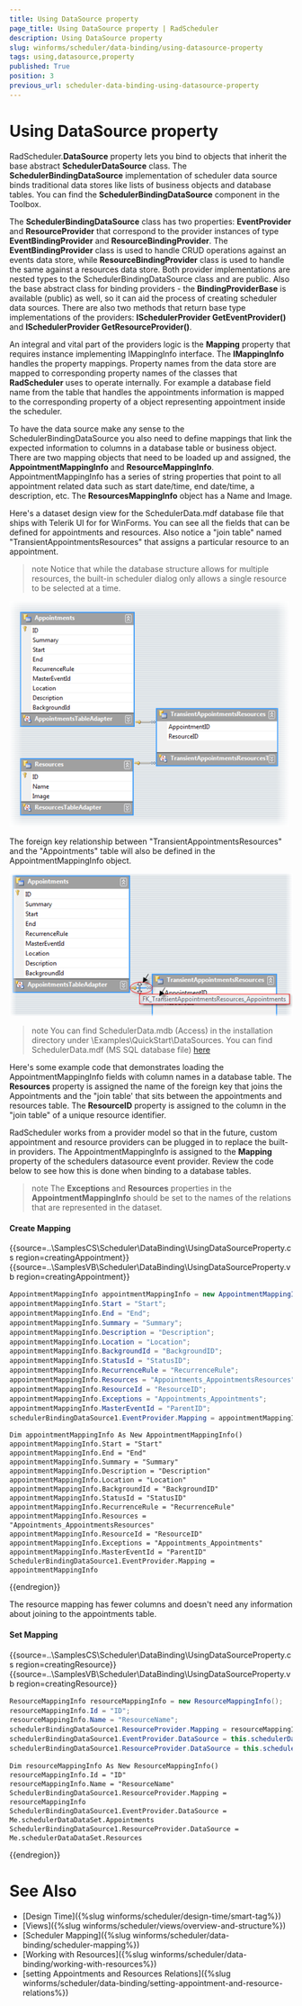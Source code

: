 ```yaml
---
title: Using DataSource property
page_title: Using DataSource property | RadScheduler
description: Using DataSource property
slug: winforms/scheduler/data-binding/using-datasource-property
tags: using,datasource,property
published: True
position: 3
previous_url: scheduler-data-binding-using-datasource-property
---
```


# Using DataSource property

RadScheduler.__DataSource__ property lets you bind to objects that inherit the base abstract __SchedulerDataSource__ class. The __SchedulerBindingDataSource__ implementation of scheduler data source binds traditional data stores like lists of business objects and database tables. You can find the __SchedulerBindingDataSource__ component in the Toolbox.        

The __SchedulerBindingDataSource__ class has two properties: __EventProvider__ and __ResourceProvider__ that correspond to the provider instances of type __EventBindingProvider__ and __ResourceBindingProvider__. The __EventBindingProvider__ class is used to handle CRUD operations against an events data store, while __ResourceBindingProvider__ class is used to handle the same against a resources data store. Both provider implementations are nested types to the SchedulerBindingDataSource class and are public. Also the base abstract class for binding providers - the __BindingProviderBase<T>__ is available (public) as well, so it can aid the process of creating scheduler data sources. There are also two methods that return base type implementations of the providers: __ISchedulerProvider<IEvent> GetEventProvider()__ and __ISchedulerProvider<IResource> GetResourceProvider()__.

An integral and vital part of the providers logic is the __Mapping__ property that requires instance implementing IMappingInfo interface. The __IMappingInfo__ handles the property mappings. Property names from the data store are mapped to corresponding property names of the classes that __RadScheduler__ uses to operate internally. For example a database field name from the table that handles the appointments information is mapped to the corresponding property of a object representing appointment inside the scheduler.        

To have the data source make any sense to the SchedulerBindingDataSource you also need to define mappings that link the expected information to columns in a database table or business object. There are two mapping objects that need to be loaded up and assigned, the __AppointmentMappingInfo__ and __ResourceMappingInfo__. AppointmentMappingInfo has a series of string properties that point to all appointment related data such as start date/time, end date/time, a description, etc. The __ResourcesMappingInfo__ object has a Name and Image.        

Here's a dataset design view for the SchedulerData.mdf database file that ships with Telerik UI for for WinForms. You can see all the fields that can be defined for appointments and resources. Also notice a "join table" named "TransientAppointmentsResources" that assigns a particular resource to an appointment.

>note Notice that while the database structure allows for multiple resources, the built-in scheduler dialog only allows a single resource to be selected at a time.

![scheduler-data-binding-using-datasource-property 001](images/scheduler-data-binding-using-datasource-property001.png)

The foreign key relationship between "TransientAppointmentsResources" and the "Appointments" table will also be defined in the AppointmentMappingInfo object.

![scheduler-data-binding-using-datasource-property 002](images/scheduler-data-binding-using-datasource-property002.png)

>note You can find SchedulerData.mdb (Access) in the installation directory under \Examples\QuickStart\DataSources. You can find SchedulerData.mdf (MS SQL database file) [here](http://www.telerik.com/docs/default-source/ui-for-winforms/schedulerdatasql.zip)
>

Here's some example code that demonstrates loading the AppointmentMappingInfo fields with column names in a database table. The __Resources__ property is assigned the name of the foreign key that joins the Appointments and the "join table' that sits between the appointments and resources table. The __ResourceID__ property is assigned to the column in the "join table" of a unique resource identifier.

RadScheduler works from a provider model so that in the future, custom appointment and resource providers can be plugged in to replace the built-in providers. The AppointmentMappingInfo is assigned to the __Mapping__ property of the schedulers datasource event provider. Review the code below to see how this is done when binding to a database tables.

>note The __Exceptions__ and __Resources__ properties in the __AppointmentMappingInfo__ should be set to the names of the relations that are represented in the dataset.
>

#### Create Mapping

{{source=..\SamplesCS\Scheduler\DataBinding\UsingDataSourceProperty.cs region=creatingAppointment}} 
{{source=..\SamplesVB\Scheduler\DataBinding\UsingDataSourceProperty.vb region=creatingAppointment}} 

````C#
AppointmentMappingInfo appointmentMappingInfo = new AppointmentMappingInfo();
appointmentMappingInfo.Start = "Start";
appointmentMappingInfo.End = "End";
appointmentMappingInfo.Summary = "Summary";
appointmentMappingInfo.Description = "Description";
appointmentMappingInfo.Location = "Location";
appointmentMappingInfo.BackgroundId = "BackgroundID";
appointmentMappingInfo.StatusId = "StatusID";
appointmentMappingInfo.RecurrenceRule = "RecurrenceRule";
appointmentMappingInfo.Resources = "Appointments_AppointmentsResources";
appointmentMappingInfo.ResourceId = "ResourceID";
appointmentMappingInfo.Exceptions = "Appointments_Appointments";
appointmentMappingInfo.MasterEventId = "ParentID";
schedulerBindingDataSource1.EventProvider.Mapping = appointmentMappingInfo;

````
````VB.NET
Dim appointmentMappingInfo As New AppointmentMappingInfo()
appointmentMappingInfo.Start = "Start"
appointmentMappingInfo.End = "End"
appointmentMappingInfo.Summary = "Summary"
appointmentMappingInfo.Description = "Description"
appointmentMappingInfo.Location = "Location"
appointmentMappingInfo.BackgroundId = "BackgroundID"
appointmentMappingInfo.StatusId = "StatusID"
appointmentMappingInfo.RecurrenceRule = "RecurrenceRule"
appointmentMappingInfo.Resources = "Appointments_AppointmentsResources"
appointmentMappingInfo.ResourceId = "ResourceID"
appointmentMappingInfo.Exceptions = "Appointments_Appointments"
appointmentMappingInfo.MasterEventId = "ParentID"
SchedulerBindingDataSource1.EventProvider.Mapping = appointmentMappingInfo

````

{{endregion}} 

The resource mapping has fewer columns and doesn't need any information about joining to the appointments table.

#### Set Mapping

{{source=..\SamplesCS\Scheduler\DataBinding\UsingDataSourceProperty.cs region=creatingResource}} 
{{source=..\SamplesVB\Scheduler\DataBinding\UsingDataSourceProperty.vb region=creatingResource}} 

````C#
ResourceMappingInfo resourceMappingInfo = new ResourceMappingInfo();
resourceMappingInfo.Id = "ID";
resourceMappingInfo.Name = "ResourceName";
schedulerBindingDataSource1.ResourceProvider.Mapping = resourceMappingInfo;
schedulerBindingDataSource1.EventProvider.DataSource = this.schedulerDataDataSet.Appointments;
schedulerBindingDataSource1.ResourceProvider.DataSource = this.schedulerDataDataSet.Resources;

````
````VB.NET
Dim resourceMappingInfo As New ResourceMappingInfo()
resourceMappingInfo.Id = "ID"
resourceMappingInfo.Name = "ResourceName"
SchedulerBindingDataSource1.ResourceProvider.Mapping = resourceMappingInfo
SchedulerBindingDataSource1.EventProvider.DataSource = Me.schedulerDataDataSet.Appointments
SchedulerBindingDataSource1.ResourceProvider.DataSource = Me.schedulerDataDataSet.Resources

````

{{endregion}} 

# See Also

* [Design Time]({%slug winforms/scheduler/design-time/smart-tag%})
* [Views]({%slug winforms/scheduler/views/overview-and-structure%})
* [Scheduler Mapping]({%slug winforms/scheduler/data-binding/scheduler-mapping%})
* [Working with Resources]({%slug winforms/scheduler/data-binding/working-with-resources%})
* [setting Appointments and Resources Relations]({%slug winforms/scheduler/data-binding/setting-appointment-and-resource-relations%})

